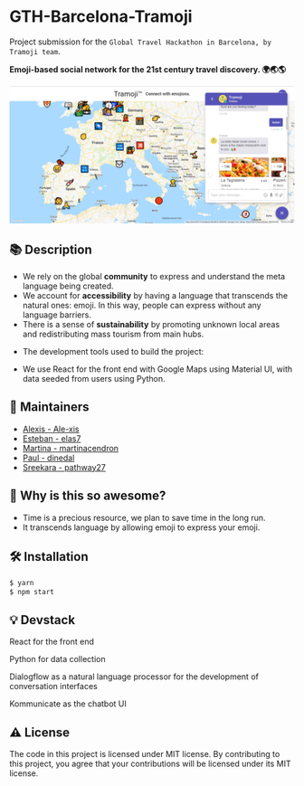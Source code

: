 # GTH-Barcelona-Tramoji
Project submission for the `Global Travel Hackathon in Barcelona, by Tramoji team`.

**Emoji-based social network for the 21st century travel discovery. 🌍🌏🌎**


![Add a screenshot from your project. For example the main website page.](https://github.com/pathway27/GTH-Barcelona-Tramoji/blob/master/src-images/Screenshot.PNG?raw=true)

## :books: Description

- We rely on the global **community** to express and understand the meta language being created.
- We account for **accessibility** by having a language that transcends the natural ones: emoji. In this way, people can express without any language barriers.
- There is a sense of **sustainability** by promoting unknown local areas and redistributing mass tourism from main hubs.

* The development tools used to build the project:
- We use React for the front end with Google Maps using Material UI, with data seeded from users using Python.

## :hugs: Maintainers

* [Alexis - Ale-xis](https://github.com/Ale-xis)
* [Esteban - elas7](https://github.com/elas7)
* [Martina - martinacendron](https://github.com/martinacendron)
* [Paul - dinedal](https://github.com/dinedal)
* [Sreekara - pathway27](https://github.com/pathway27)


## :tada: Why is this so awesome?

* Time is a precious resource, we plan to save time in the long run.
* It transcends language by allowing emoji to express your emoji.

## :hammer_and_wrench: Installation

```
$ yarn
$ npm start
```

## :bulb: Devstack

React for the front end

Python for data collection

Dialogflow as a natural language processor for the development of conversation interfaces

Kommunicate as the chatbot UI

## :warning: License

The code in this project is licensed under MIT license. By contributing to this project, you agree that your contributions will be licensed under its MIT license.
